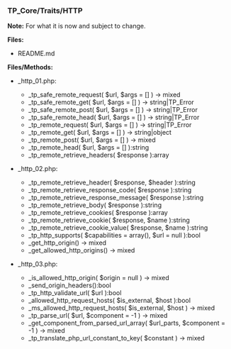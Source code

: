 ### TP_Core/Traits/HTTP

**Note:** For what it is now and subject to change. 

**Files:** 
- README.md

**Files/Methods:** 
- _http_01.php: 	
	* _tp_safe_remote_request( $url, $args = [] ) -> mixed  
	* _tp_safe_remote_get( $url, $args = [] ) -> string|TP_Error 
	* _tp_safe_remote_post( $url, $args = [] ) -> string|TP_Error 
	* _tp_safe_remote_head( $url, $args = [] ) -> string|TP_Error 
	* _tp_remote_request( $url, $args = [] ) -> string|TP_Error 
	* _tp_remote_get( $url, $args = [] ) -> string|object 
	* _tp_remote_post( $url, $args = [] ) -> mixed 
	* _tp_remote_head( $url, $args = [] ):string 
	* _tp_remote_retrieve_headers( $response ):array 

- _http_02.php: 	
	* _tp_remote_retrieve_header( $response, $header ):string 
	* _tp_remote_retrieve_response_code( $response ):string 
	* _tp_remote_retrieve_response_message( $response ):string 
	* _tp_remote_retrieve_body( $response ):string 
	* _tp_remote_retrieve_cookies( $response ):array 
	* _tp_remote_retrieve_cookie( $response, $name ):string 
	* _tp_remote_retrieve_cookie_value( $response, $name ):string 
	* _tp_http_supports( $capabilities = array(), $url = null ):bool 
	* _get_http_origin() -> mixed 
	* _get_allowed_http_origins() -> mixed 
- _http_03.php: 	
	* _is_allowed_http_origin( $origin = null ) -> mixed  
	* _send_origin_headers():bool 
	* _tp_http_validate_url( $url ):bool 
	* _allowed_http_request_hosts( $is_external, $host ):bool 
	* _ms_allowed_http_request_hosts( $is_external, $host ) -> mixed  
	* _tp_parse_url( $url, $component = -1 ) -> mixed  
	* _get_component_from_parsed_url_array( $url_parts, $component = -1 ) -> mixed  
	* _tp_translate_php_url_constant_to_key( $constant ) -> mixed 
